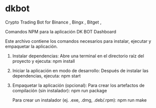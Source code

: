 # dkbot
Crypto Trading Bot for Binance , Bingx , Bitget , 

Comandos NPM para la aplicación DK BOT Dashboard

Este archivo contiene los comandos necesarios para instalar, ejecutar y empaquetar la aplicación.

1. Instalar dependencias:
   Abre una terminal en el directorio raíz del proyecto y ejecuta:
   npm install

2. Iniciar la aplicación en modo de desarrollo:
   Después de instalar las dependencias, ejecuta:
   npm start

3. Empaquetar la aplicación (opcional):
   Para crear los artefactos de compilación (sin instalador):
   npm run package

   Para crear un instalador (ej. .exe, .dmg, .deb/.rpm):
   npm run make
